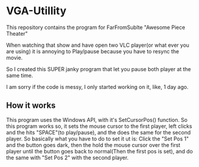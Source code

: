 # VGA-Utillity
This repository contains the program for FarFromSublte "Awesome Piece Theater"

When watching that show and have open two VLC player(or what ever you are using) it is annoying to Play/pause
because you have to resync the movie.

So I created this SUPER janky program that let you pause both player at the same time.

I am sorry if the code is messy, I only started working on it, like, 1 day ago.

## How it works

This program uses the Windows API, with it's SetCursorPos() function.
So this program works so, it sets the mouse cursor to the first player, left clicks and the hits "SPACE"(to play/pause),
and the does the same for the second player.
So basically what you have to do to set it ut is: Click the "Set Pos 1" and the button goes dark, then the hold the mouse cursor
over the first player until the button goes back to normal(Then the first pos is set), and do the same with "Set Pos 2" with the second player.
